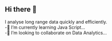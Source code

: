 ## Hi there 👋
<div>
  I analyse long range data quickly and efficiently.
</div>
<div>
  -🌱 I’m currently learning Java Script...
<div/>
<div>
  -👯 I’m looking to collaborate on Data Analytics...
</div>
<!--
**Hillary-Moneme/Hillary-Moneme** is a ✨ _special_ ✨ repository because its `README.md` (this file) appears on your GitHub profile.

Here are some ideas to get you started:

- 🔭 I’m currently working on ...
- 🌱 I’m currently learning Java Script...
- 👯 I’m looking to collaborate on Data Analytics...
- 🤔 I’m looking for help with ...
- 💬 Ask me about ...
- 📫 How to reach me: ...
- 😄 Pronouns: ...
- ⚡ Fun fact: ...
-->
